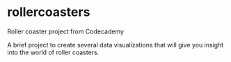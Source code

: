 # rollercoasters
Roller coaster project from Codecademy

A brief project to create several data visualizations that will give you insight into the world of roller coasters.
